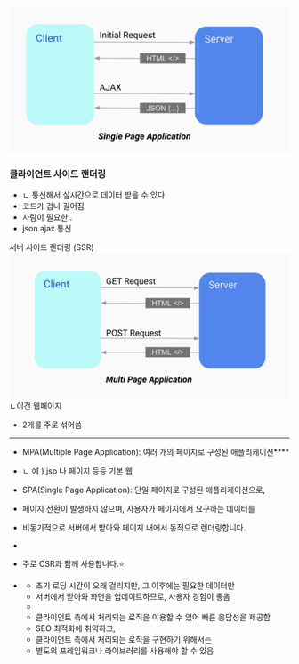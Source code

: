 ![img_6.png](img_6.png)
### 클라이언트 사이드 랜더링
- ㄴ 통신해서 실시간으로 데이터 받을 수 있다  
- 코드가 겁나 길어짐
- 사람이 필요한..
- json ajax 통신

서버 사이드 렌더링 (SSR)
![img_7.png](img_7.png)
ㄴ이건 웹페이지 


- 2개를 주로 섞어씀

---
- MPA(Multiple Page Application): 여러 개의 페이지로 구성된 애플리케이션****
-   ㄴ 예 ) jsp 나 페이지 등등 기본 웹

- SPA(Single Page Application): 단일 페이지로 구성된 애플리케이션으로, 
- 페이지 전환이 발생하지 않으며, 사용자가 페이지에서 요구하는 데이터를 
- 비동기적으로 서버에서 받아와 페이지 내에서 동적으로 렌더링합니다.
- 
- 주로 CSR과 함께 사용합니다.⭐️
- 
    - 초기 로딩 시간이 오래 걸리지만, 그 이후에는 필요한 데이터만 
    - 서버에서 받아와 화면을 업데이트하므로, 사용자 경험이 좋음
    - 
    - 클라이언트 측에서 처리되는 로직을 이용할 수 있어 빠른 응답성을 제공함
    - SEO 최적화에 취약하고, 
    - 클라이언트 측에서 처리되는 로직을 구현하기 위해서는
    - 별도의 프레임워크나 라이브러리를 사용해야 할 수 있음

